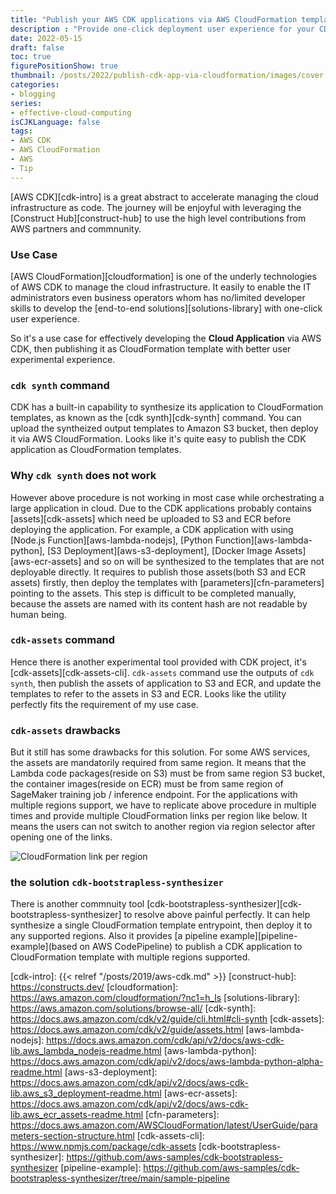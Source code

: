 ```yaml
---
title: "Publish your AWS CDK applications via AWS CloudFormation templates"
description : "Provide one-click deployment user experience for your CDK applications"
date: 2022-05-15
draft: false
toc: true
figurePositionShow: true
thumbnail: /posts/2022/publish-cdk-app-via-cloudformation/images/cover.png
categories:
- blogging
series:
- effective-cloud-computing 
isCJKLanguage: false
tags:
- AWS CDK
- AWS CloudFormation
- AWS
- Tip
---
```


[AWS CDK][cdk-intro] is a great abstract to accelerate managing the cloud infrastructure as code.
The journey will be enjoyful with leveraging the [Construct Hub][construct-hub] to use the high level contributions from AWS partners and commnunity.

### Use Case

[AWS CloudFormation][cloudformation] is one of the underly technologies of AWS CDK to manage the cloud infrastructure.
It easily to enable the IT administrators even business operators whom has no/limited developer skills to
develop the [end-to-end solutions][solutions-library] with one-click user experience.

So it's a use case for effectively developing the **Cloud Application** via AWS CDK, 
then publishing it as CloudFormation template with better user experimental experience.

<!--more-->

### `cdk synth` command

CDK has a built-in capability to synthesize its application to CloudFormation templates, 
as known as the [cdk synth][cdk-synth] command. You can upload the syntheized output templates to Amazon S3 bucket,
then deploy it via AWS CloudFormation. Looks like it's quite easy to publish the CDK application as CloudFormation templates.

### Why `cdk synth` does not work

However above procedure is not working in most case while orchestrating a large application in cloud.
Due to the CDK applications probably contains [assets][cdk-assets] which need be uploaded to S3 and ECR before deploying the application.
For example, a CDK application with using [Node.js Function][aws-lambda-nodejs], [Python Function][aws-lambda-python],
[S3 Deployment][aws-s3-deployment], [Docker Image Assets][aws-ecr-assets] and so on will be synthesized to the templates
that are not deployable directly. It requires to publish those assets(both S3 and ECR assets) firstly, then deploy
the templates with [parameters][cfn-parameters] pointing to the assets. This step is difficult to be completed manually,
because the assets are named with its content hash are not readable by human being.

### `cdk-assets` command

Hence there is another experimental tool provided with CDK project, it's [cdk-assets][cdk-assets-cli].
`cdk-assets` command use the outputs of `cdk synth`, then publish the assets of application to S3 and ECR,
and update the templates to refer to the assets in S3 and ECR. Looks like the utility perfectly fits the requirement of my use case.

### `cdk-assets` drawbacks

But it still has some drawbacks for this solution. For some AWS services, the assets are mandatorily required from same region.
It means that the Lambda code packages(reside on S3) must be from same region S3 bucket, 
the container images(reside on ECR) must be from same region of SageMaker training job / inference endpoint.
For the applications with multiple regions support, we have to replicate above procedure in multiple times 
and provide multiple CloudFormation links per region like below. It means the users can not switch to another region via region selector after opening one of the links.

<!--{{< figure src="/posts/2022/publish-cdk-app-via-cloudformation/images/cfn-for-multiple-regions.jpg" alt="CloudFormation link per region" >}}-->
![CloudFormation link per region](/posts/2022/publish-cdk-app-via-cloudformation/images/cfn-for-multiple-regions.jpg "CloudFormation link per region")

### the solution `cdk-bootstrapless-synthesizer`

There is another commnuity tool [cdk-bootstrapless-synthesizer][cdk-bootstrapless-synthesizer] to resolve above painful perfectly.
It can help synthesize a single CloudFormation template entrypoint, then deploy it to any supported regions.
Also it provides [a pipeline example][pipeline-example](based on AWS CodePipeline) to publish a CDK application to CloudFormation template with multiple regions supported.

[cdk-intro]: {{< relref "/posts/2019/aws-cdk.md" >}}
[construct-hub]: https://constructs.dev/
[cloudformation]: https://aws.amazon.com/cloudformation/?nc1=h_ls
[solutions-library]: https://aws.amazon.com/solutions/browse-all/
[cdk-synth]: https://docs.aws.amazon.com/cdk/v2/guide/cli.html#cli-synth
[cdk-assets]: https://docs.aws.amazon.com/cdk/v2/guide/assets.html
[aws-lambda-nodejs]: https://docs.aws.amazon.com/cdk/api/v2/docs/aws-cdk-lib.aws_lambda_nodejs-readme.html
[aws-lambda-python]: https://docs.aws.amazon.com/cdk/api/v2/docs/aws-lambda-python-alpha-readme.html
[aws-s3-deployment]: https://docs.aws.amazon.com/cdk/api/v2/docs/aws-cdk-lib.aws_s3_deployment-readme.html
[aws-ecr-assets]: https://docs.aws.amazon.com/cdk/api/v2/docs/aws-cdk-lib.aws_ecr_assets-readme.html
[cfn-parameters]: https://docs.aws.amazon.com/AWSCloudFormation/latest/UserGuide/parameters-section-structure.html
[cdk-assets-cli]: https://www.npmjs.com/package/cdk-assets
[cdk-bootstrapless-synthesizer]: https://github.com/aws-samples/cdk-bootstrapless-synthesizer
[pipeline-example]: https://github.com/aws-samples/cdk-bootstrapless-synthesizer/tree/main/sample-pipeline